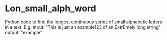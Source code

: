 # Lon_small_alph_word

Python code to find the longest continuous series of small alphabetic letters in a text. 
E.g. input: "This is just an example123 of an ExtrEmely long string"
output: "example"

